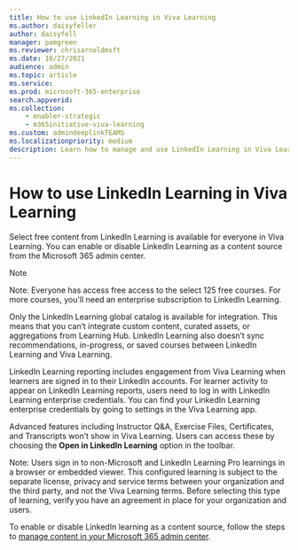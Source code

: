 ```yaml
---
title: How to use LinkedIn Learning in Viva Learning
ms.author: daisyfeller
author: daisyfell
manager: pamgreen
ms.reviewer: chrisarnoldmsft
ms.date: 10/27/2021
audience: admin
ms.topic: article
ms.service: 
ms.prod: microsoft-365-enterprise
search.appverid: 
ms.collection: 
    - enabler-strategic
    - m365initiative-viva-learning
ms.custom: admindeeplinkTEAMS
ms.localizationpriority: medium
description: Learn how to manage and use LinkedIn Learning in Viva Learning
---
```


# How to use LinkedIn Learning in Viva Learning

Select free content from LinkedIn Learning is available for everyone in Viva Learning. You can enable or disable LinkedIn Learning as a content source from the Microsoft 365 admin center.

>[!NOTE]
>Note: Everyone has access free access to the select 125 free courses. For more courses, you'll need an enterprise subscription to LinkedIn Learning.

Only the LinkedIn Learning global catalog is available for integration. This means that you can’t integrate custom content, curated assets, or aggregations from Learning Hub. LinkedIn Learning also doesn’t sync recommendations, in-progress, or saved courses between LinkedIn Learning and Viva Learning.

LinkedIn Learning reporting includes engagement from Viva Learning when learners are signed in to their LinkedIn accounts. For learner activity to appear on LinkedIn Learning reports, users need to log in with LinkedIn Learning enterprise credentials. You can find your LinkedIn Learning enterprise credentials by going to settings in the Viva Learning app.

Advanced features including Instructor Q&A, Exercise Files, Certificates, and Transcripts won’t show in Viva Learning. Users can access these by choosing the **Open in LinkedIn Learning** option in the toolbar.

Note: Users sign in to non-Microsoft and LinkedIn Learning Pro learnings in a browser or embedded viewer. This configured learning is subject to the separate license, privacy and service terms between your organization and the third party, and not the Viva Learning terms. Before selecting this type of learning, verify you have an agreement in place for your organization and users.

To enable or disable LinkedIn learning as a content source, follow the steps to [manage content in your Microsoft 365 admin center](/microsoft-365/learning/content-sources-365-admin-center).
